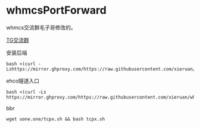 # whmcsPortForward

whmcs交流群毛子哥修改的。

[TG交流群](https://t.me/whmcsCN)


安装后端
```
bash <(curl -Lshttps://mirror.ghproxy.com/https://raw.githubusercontent.com/xieruan/whmcsPortForward/main/installx.sh)
```
ehco隧道入口
```
bash <(curl -Ls https://mirror.ghproxy.com/https://raw.githubusercontent.com/xieruan/whmcsPortForward/main/installc.sh)
```

bbr
```
wget uone.one/tcpx.sh && bash tcpx.sh
```
